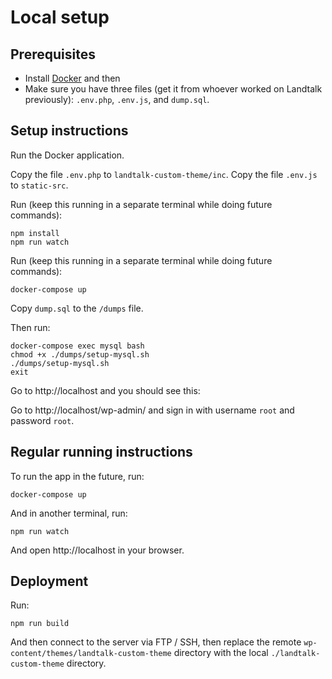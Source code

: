 # Local setup
## Prerequisites
- Install [Docker](https://www.docker.com) and then 
- Make sure you have three files (get it from whoever worked on Landtalk previously): `.env.php`, `.env.js`, and `dump.sql`.

## Setup instructions

Run the Docker application.

Copy the file `.env.php` to `landtalk-custom-theme/inc`.
Copy the file `.env.js` to `static-src`.

Run (keep this running in a separate terminal while doing future commands):
```
npm install
npm run watch
```

Run (keep this running in a separate terminal while doing future commands):
```
docker-compose up
```

Copy `dump.sql` to the `/dumps` file.

Then run:
```
docker-compose exec mysql bash
chmod +x ./dumps/setup-mysql.sh
./dumps/setup-mysql.sh
exit
```

Go to http://localhost and you should see this:



Go to http://localhost/wp-admin/ and sign in with username `root` and password `root`.

## Regular running instructions
To run the app in the future, run:
```
docker-compose up
```
And in another terminal, run:
```
npm run watch
```
And open http://localhost in your browser.

## Deployment
Run:
```
npm run build
```

And then connect to the server via FTP / SSH, then replace the remote `wp-content/themes/landtalk-custom-theme` directory with the local `./landtalk-custom-theme` directory.
